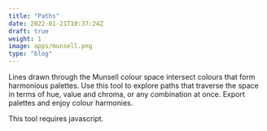```yaml
---
title: "Paths"
date: 2022-01-21T10:37:24Z
draft: true
weight: 1
image: apps/munsell.png
type: "blog"
---
```


Lines drawn through the Munsell colour space intersect colours that form harmonious palettes. Use this tool to explore paths that traverse the space in terms of hue, value and chroma, or any combination at once. Export palettes and enjoy colour harmonies.

This tool requires javascript.  
